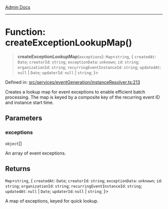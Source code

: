[Admin Docs](/)

***

# Function: createExceptionLookupMap()

> **createExceptionLookupMap**(`exceptions`): `Map`\<`string`, \{ `createdAt`: `Date`; `creatorId`: `string`; `exceptionData`: `unknown`; `id`: `string`; `organizationId`: `string`; `recurringEventInstanceId`: `string`; `updatedAt`: `null` \| `Date`; `updaterId`: `null` \| `string`; \}\>

Defined in: [src/services/eventGeneration/instanceResolver.ts:213](https://github.com/Sourya07/talawa-api/blob/2dc82649c98e5346c00cdf926fe1d0bc13ec1544/src/services/eventGeneration/instanceResolver.ts#L213)

Creates a lookup map for event exceptions to enable efficient batch processing.
The map is keyed by a composite key of the recurring event ID and instance start time.

## Parameters

### exceptions

`object`[]

An array of event exceptions.

## Returns

`Map`\<`string`, \{ `createdAt`: `Date`; `creatorId`: `string`; `exceptionData`: `unknown`; `id`: `string`; `organizationId`: `string`; `recurringEventInstanceId`: `string`; `updatedAt`: `null` \| `Date`; `updaterId`: `null` \| `string`; \}\>

A map of exceptions, keyed for quick lookup.
